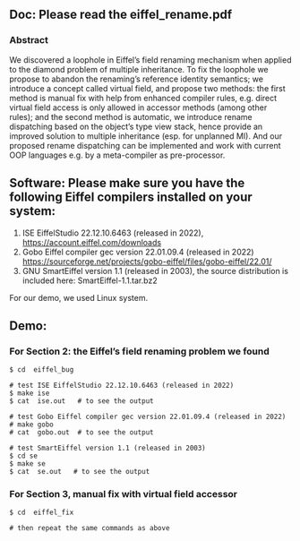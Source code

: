 ## Doc: Please read the eiffel_rename.pdf

### Abstract

We discovered a loophole in Eiffel’s field renaming mechanism when applied to the diamond problem of multiple inheritance. To fix the loophole we propose to abandon the renaming’s reference identity semantics; we introduce a concept called virtual field, and propose two methods: the first method is manual fix with help from enhanced compiler rules, e.g. direct virtual field access is only allowed in accessor methods (among other rules); and the second method is automatic, we introduce rename dispatching based on the object’s type view stack, hence provide an improved solution to multiple inheritance (esp. for unplanned MI). And our proposed rename dispatching can be implemented and work with current OOP languages e.g. by a meta-compiler as pre-processor.

## Software: Please make sure you have the following Eiffel compilers installed on your system:

1. ISE EiffelStudio 22.12.10.6463 (released in 2022), https://account.eiffel.com/downloads
2. Gobo Eiffel compiler gec version 22.01.09.4 (released in 2022) https://sourceforge.net/projects/gobo-eiffel/files/gobo-eiffel/22.01/
3. GNU SmartEiffel version 1.1 (released in 2003), the source distribution is included here: SmartEiffel-1.1.tar.bz2


For our demo, we used Linux system.

## Demo:

### For Section 2: the Eiffel’s field renaming problem we found

```
$ cd  eiffel_bug

# test ISE EiffelStudio 22.12.10.6463 (released in 2022)
$ make ise
$ cat  ise.out   # to see the output

# test Gobo Eiffel compiler gec version 22.01.09.4 (released in 2022)
# make gobo
# cat  gobo.out  # to see the output

# test SmartEiffel version 1.1 (released in 2003)
$ cd se
$ make se
$ cat  se.out   # to see the output
```


### For Section 3, manual fix with virtual field accessor
```
$ cd  eiffel_fix

# then repeat the same commands as above
```
